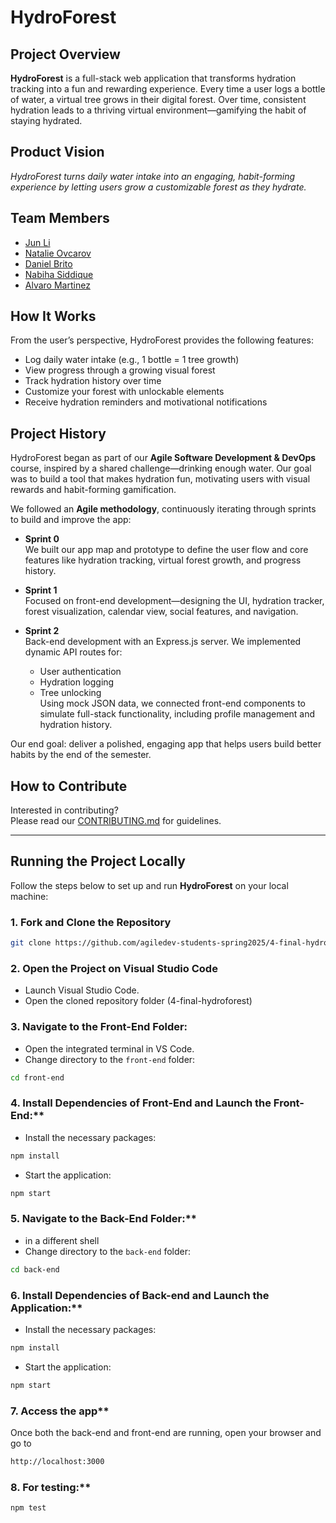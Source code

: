 # HydroForest

## Project Overview

**HydroForest** is a full-stack web application that transforms hydration tracking into a fun and rewarding experience. Every time a user logs a bottle of water, a virtual tree grows in their digital forest. Over time, consistent hydration leads to a thriving virtual environment—gamifying the habit of staying hydrated.

## Product Vision

_HydroForest turns daily water intake into an engaging, habit-forming experience by letting users grow a customizable forest as they hydrate._

## Team Members

- [Jun Li](https://github.com/jljune9li)
- [Natalie Ovcarov](https://github.com/nataliovcharov)
- [Daniel Brito](https://github.com/danny031103)
- [Nabiha Siddique](https://github.com/ns5190)
- [Alvaro Martinez](https://github.com/AlvaroMartinezM)

## How It Works

From the user’s perspective, HydroForest provides the following features:

- Log daily water intake (e.g., 1 bottle = 1 tree growth)
- View progress through a growing visual forest
- Track hydration history over time
- Customize your forest with unlockable elements
- Receive hydration reminders and motivational notifications

## Project History

HydroForest began as part of our **Agile Software Development & DevOps** course, inspired by a shared challenge—drinking enough water. Our goal was to build a tool that makes hydration fun, motivating users with visual rewards and habit-forming gamification.

We followed an **Agile methodology**, continuously iterating through sprints to build and improve the app:

- **Sprint 0**  
  We built our app map and prototype to define the user flow and core features like hydration tracking, virtual forest growth, and progress history.

- **Sprint 1**  
  Focused on front-end development—designing the UI, hydration tracker, forest visualization, calendar view, social features, and navigation.

- **Sprint 2**  
  Back-end development with an Express.js server. We implemented dynamic API routes for:
  - User authentication
  - Hydration logging
  - Tree unlocking  
    Using mock JSON data, we connected front-end components to simulate full-stack functionality, including profile management and hydration history.

Our end goal: deliver a polished, engaging app that helps users build better habits by the end of the semester.

## How to Contribute

Interested in contributing?  
Please read our [CONTRIBUTING.md](https://github.com/agiledev-students-spring2025/4-final-hydroforest/blob/master/CONTRIBUTING.md) for guidelines.

---

## Running the Project Locally

Follow the steps below to set up and run **HydroForest** on your local machine:

### 1. Fork and Clone the Repository

```bash
git clone https://github.com/agiledev-students-spring2025/4-final-hydroforest
```

### 2. Open the Project on Visual Studio Code

- Launch Visual Studio Code.
- Open the cloned repository folder (4-final-hydroforest)

### 3. Navigate to the Front-End Folder:

- Open the integrated terminal in VS Code.
- Change directory to the `front-end` folder:

```bash
cd front-end
```

### 4. Install Dependencies of Front-End and Launch the Front-End:\*\*

- Install the necessary packages:

```bash
npm install
```

- Start the application:

```bash
npm start
```

### 5. Navigate to the Back-End Folder:\*\*

- in a different shell
- Change directory to the `back-end` folder:

```bash
cd back-end
```

### 6. Install Dependencies of Back-end and Launch the Application:\*\*

- Install the necessary packages:

```bash
npm install
```

- Start the application:

```bash
npm start
```

### 7. Access the app\*\*

Once both the back-end and front-end are running, open your browser and go to

```bash
http://localhost:3000
```

### 8. For testing:\*\*

```bash
npm test
```
